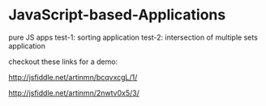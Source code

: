JavaScript-based-Applications
=============================

pure JS apps
test-1: sorting application
test-2: intersection of multiple sets application

checkout these links for a demo:

http://jsfiddle.net/artinmn/bcqvxcgL/1/

http://jsfiddle.net/artinmn/2nwtv0x5/3/

